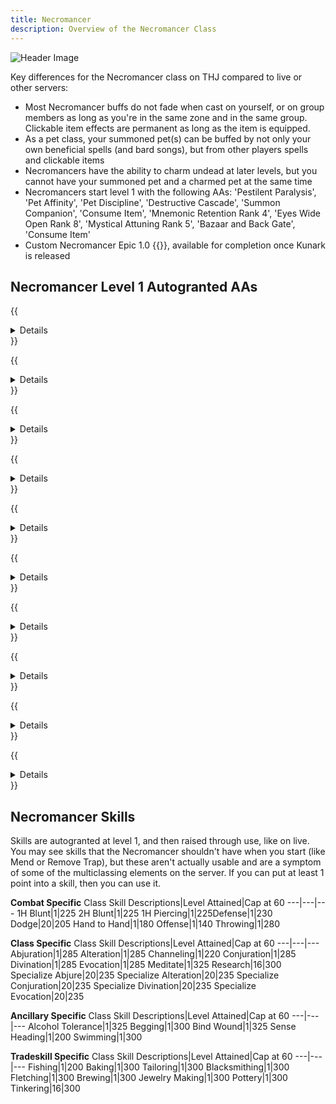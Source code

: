 ```yaml
---
title: Necromancer
description: Overview of the Necromancer Class
---
```


![Header Image](/images/classes.webp)

Key differences for the Necromancer class on THJ compared to live or other servers:

- Most Necromancer buffs do not fade when cast on yourself, or on group members as long as you're in the same zone and in the same group. Clickable item effects are permanent as long as the item is equipped.
- As a pet class, your summoned pet(s) can be buffed by not only your own beneficial spells (and bard songs), but from other players spells and clickable items
- Necromancers have the ability to charm undead at later levels, but you cannot have your summoned pet and a charmed pet at the same time
- Necromancers start level 1 with the following AAs: 'Pestilent Paralysis', 'Pet Affinity', 'Pet Discipline', 'Destructive Cascade', 'Summon Companion', 'Consume Item', 'Mnemonic Retention Rank 4', 'Eyes Wide Open Rank 8', 'Mystical Attuning Rank 5', 'Bazaar and Back Gate', 'Consume Item'
- Custom Necromancer Epic 1.0 {{<item id="20542" name="Scythe of the Shadowed Soul" link="/equipment-guide/epics/nec-epic/">}}, available for completion once Kunark is released

## Necromancer Level 1 Autogranted AAs

{{<details title="Pestilent Paralysis (Active)">}}
Every 2 minutes, This ability causes your target to succumb to a sudden, violent attack, after which, they are frequently unable to move for a time.  Each ran of this ability increases the amount of time that the victim remains immobile.
{{</details>}}

{{<details title="Pet Affinity (Passive)">}}
This ability makes your summoned pets a valid target for beneficial group spells.
{{</details>}}

{{<details title="Pet Discipline (Passive)">}}
This ability will allow you to give your pet a 'hold' command until explicitly told to attack.  This ability also granst the 'Greater Pet Hold' command which forces your pet to not add anything to its hatelist unless spcifically added by you when Greater Hold is activated.  YOu can add a target to your pet's hatelist with either 'attack' or 'qattack'
{{</details>}}

{{<details title="Summon Companion (Active)">}}
This ability grants you a faster casting version of your Summon Companion spell.  Starting with rank 2, each rank has an increasing chance to cause your pet to fade when summoned.
{{</details>}}

{{<details title="Destrucive Cascade (Passive)">}}
This ability increases the power of any critical hits your damage over time spells will do to your enemy. Each rank increases the power of your critical damage.
{{</details>}}

{{<details title="Consume Item (Active)">}}
Every 5 seconds, Focus your will upon the item held on your cursor.  If it is related to the item currently equipped in your power source slot, you will receive a large portion of progress toward that item's next rank, while destroying the item on your cursor.
{{</details>}}

{{<details title="Bazaar and Back Gate (Active)">}}
Every 2 minutes.  Using this ability will transport you to the Bazaar.  While still in the Bazaar, you can use this ability again and it will return you to where you were prior to entering the Bazaar.
{{</details>}}

{{<details title="Mnemonic Retention Rank 4 (Passive)">}}
This ability gives you an additional spell slot so you can memorize an additional spell.
{{</details>}}

{{<details title="Eyes Wide Open Rank 8 (Passive)">}}
This passive ability increases the capacity of your extended target window by one slot per rank.
{{</details>}}

{{<details title="Mystical Attuning Rank 5 (Passive)">}}
This ability increases the number of mystical effects that can affect you at once by 1 per rank.
{{</details>}}

## Necromancer Skills

Skills are autogranted at level 1, and then raised through use, like on live. You may see skills that the Necromancer shouldn't have when you start (like Mend or Remove Trap), but these aren't actually usable and are a symptom of some of the multiclassing elements on the server. If you can put at least 1 point into a skill, then you can use it.

**Combat Specific**
Class Skill Descriptions|Level Attained|Cap at 60
---|---|---
1H Blunt|1|225
2H Blunt|1|225
1H Piercing|1|225Defense|1|230
Dodge|20|205
Hand to Hand|1|180
Offense|1|140
Throwing|1|280

**Class Specific**
Class Skill Descriptions|Level Attained|Cap at 60
---|---|---
Abjuration|1|285
Alteration|1|285
Channeling|1|220
Conjuration|1|285
Divination|1|285
Evocation|1|285
Meditate|1|325
Research|16|300
Specialize Abjure|20|235
Specialize Alteration|20|235
Specialize Conjuration|20|235
Specialize Divination|20|235
Specialize Evocation|20|235

**Ancillary Specific**
Class Skill Descriptions|Level Attained|Cap at 60
---|---|---
Alcohol Tolerance|1|325
Begging|1|300
Bind Wound|1|325
Sense Heading|1|200
Swimming|1|300

**Tradeskill Specific**
Class Skill Descriptions|Level Attained|Cap at 60
---|---|---
Fishing|1|200
Baking|1|300
Tailoring|1|300
Blacksmithing|1|300
Fletching|1|300
Brewing|1|300
Jewelry Making|1|300
Pottery|1|300
Tinkering|16|300